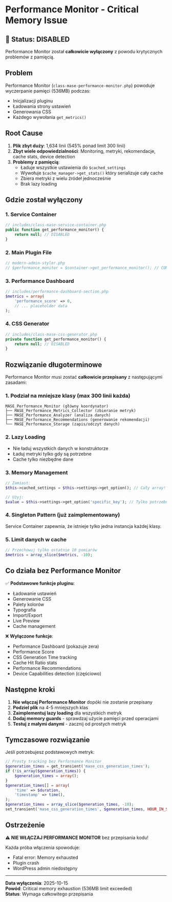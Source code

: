 # Performance Monitor - Critical Memory Issue

## 🚨 Status: DISABLED

Performance Monitor został **całkowicie wyłączony** z powodu krytycznych problemów z pamięcią.

## Problem

Performance Monitor (`class-mase-performance-monitor.php`) powoduje wyczerpanie pamięci (536MB) podczas:
- Inicjalizacji pluginu
- Ładowania strony ustawień
- Generowania CSS
- Każdego wywołania `get_metrics()`

## Root Cause

1. **Plik zbyt duży**: 1,634 linii (545% ponad limit 300 linii)
2. **Zbyt wiele odpowiedzialności**: Monitoring, metryki, rekomendacje, cache stats, device detection
3. **Problemy z pamięcią**:
   - Ładuje wszystkie ustawienia do `$cached_settings`
   - Wywołuje `$cache_manager->get_stats()` który serializuje cały cache
   - Zbiera metryki z wielu źródeł jednocześnie
   - Brak lazy loading

## Gdzie został wyłączony

### 1. Service Container
```php
// includes/class-mase-service-container.php
public function get_performance_monitor() {
    return null; // DISABLED
}
```

### 2. Main Plugin File
```php
// modern-admin-styler.php
// $performance_monitor = $container->get_performance_monitor(); // COMMENTED OUT
```

### 3. Performance Dashboard
```php
// includes/performance-dashboard-section.php
$metrics = array(
    'performance_score' => 0,
    // ... placeholder data
);
```

### 4. CSS Generator
```php
// includes/class-mase-css-generator.php
private function get_performance_monitor() {
    return null; // DISABLED
}
```

## Rozwiązanie długoterminowe

Performance Monitor musi zostać **całkowicie przepisany** z następującymi zasadami:

### 1. Podział na mniejsze klasy (max 300 linii każda)

```
MASE_Performance_Monitor (główny koordynator)
├── MASE_Performance_Metrics_Collector (zbieranie metryk)
├── MASE_Performance_Analyzer (analiza danych)
├── MASE_Performance_Recommendations (generowanie rekomendacji)
└── MASE_Performance_Storage (zapis/odczyt danych)
```

### 2. Lazy Loading

- Nie ładuj wszystkich danych w konstruktorze
- Ładuj metryki tylko gdy są potrzebne
- Cache tylko niezbędne dane

### 3. Memory Management

```php
// Zamiast:
$this->cached_settings = $this->settings->get_option(); // Cały array!

// Użyj:
$value = $this->settings->get_option('specific_key'); // Tylko potrzebna wartość
```

### 4. Singleton Pattern (już zaimplementowany)

Service Container zapewnia, że istnieje tylko jedna instancja każdej klasy.

### 5. Limit danych w cache

```php
// Przechowuj tylko ostatnie 10 pomiarów
$metrics = array_slice($metrics, -10);
```

## Co działa bez Performance Monitor

✅ **Podstawowe funkcje pluginu**:
- Ładowanie ustawień
- Generowanie CSS
- Palety kolorów
- Typografia
- Import/Export
- Live Preview
- Cache management

❌ **Wyłączone funkcje**:
- Performance Dashboard (pokazuje zera)
- Performance Score
- CSS Generation Time tracking
- Cache Hit Ratio stats
- Performance Recommendations
- Device Capabilities detection (częściowo)

## Następne kroki

1. **Nie włączaj Performance Monitor** dopóki nie zostanie przepisany
2. **Podziel plik** na 4-5 mniejszych klas
3. **Zaimplementuj lazy loading** dla wszystkich metryk
4. **Dodaj memory guards** - sprawdzaj użycie pamięci przed operacjami
5. **Testuj z małymi danymi** - zacznij od prostych metryk

## Tymczasowe rozwiązanie

Jeśli potrzebujesz podstawowych metryk:

```php
// Prosty tracking bez Performance Monitor
$generation_times = get_transient('mase_css_generation_times');
if (!is_array($generation_times)) {
    $generation_times = array();
}
$generation_times[] = array(
    'time' => $duration,
    'timestamp' => time(),
);
$generation_times = array_slice($generation_times, -10);
set_transient('mase_css_generation_times', $generation_times, HOUR_IN_SECONDS);
```

## Ostrzeżenie

⚠️ **NIE WŁĄCZAJ PERFORMANCE MONITOR** bez przepisania kodu!

Każda próba włączenia spowoduje:
- Fatal error: Memory exhausted
- Plugin crash
- WordPress admin niedostępny

---

**Data wyłączenia**: 2025-10-15  
**Powód**: Critical memory exhaustion (536MB limit exceeded)  
**Status**: Wymaga całkowitego przepisania
